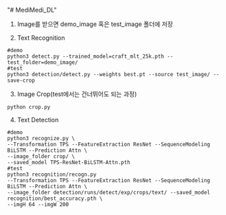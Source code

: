 "# MediMedi_DL" 
1. Image를 받으면 demo_image 혹은 test_image 폴더에 저장

2. Text Recognition
```
#demo
python3 detect.py --trained_model=craft_mlt_25k.pth --test_folder=demo_image/
#test
python3 detection/detect.py --weights best.pt --source test_image/ --save-crop 
```
3. Image Crop(test에서는 건너뛰어도 되는 과정)
```
python crop.py
```
4. Text Detection
```
#demo
python3 recognize.py \
--Transformation TPS --FeatureExtraction ResNet --SequenceModeling BiLSTM --Prediction Attn \
--image_folder crop/ \
--saved_model TPS-ResNet-BiLSTM-Attn.pth
#test
python3 recognition/recogn.py 
--Transformation TPS --FeatureExtraction ResNet --SequenceModeling BiLSTM --Prediction Attn \
--image_folder detection/runs/detect/exp/crops/text/ --saved_model recognition/best_accuracy.pth \
--imgH 64 --imgW 200
```

